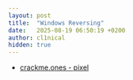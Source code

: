 ```yaml
---
layout: post
title:  "Windows Reversing"
date:   2025-08-19 06:50:19 +0200
author: cl1nical
hidden: true
---
```


- [crackme.ones - pixel](/2025/08/19/reversing-pixel.html)